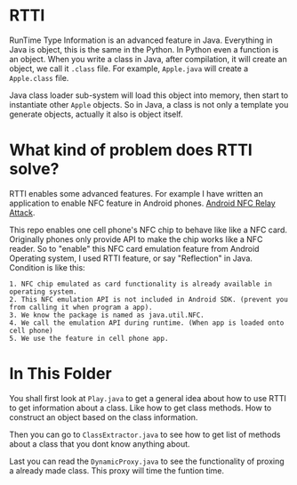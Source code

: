 # RTTI

RunTime Type Information is an advanced feature in Java. Everything in Java is object, this is the same in the Python. In Python even a function is an object. When you write a class in Java, after compilation, it will create an object, we call it `.class` file. For example, `Apple.java` will create a `Apple.class` file. 

Java class loader sub-system will load this object into memory, then start to instantiate other `Apple` objects. So in Java, a class is not only a template you generate objects, actually it also is object itself.

# What kind of problem does RTTI solve?

RTTI enables some advanced features. For example I have written an application to enable NFC feature in Android phones.
[Android NFC Relay Attack](https://github.com/laalaguer/HCE-NFC-Relay-Attack).

This repo enables one cell phone's NFC chip to behave like like a NFC card. Originally phones only provide API to make the chip works like a NFC reader. So to "enable" this NFC card emulation feature from Android Operating system, I used RTTI feature, or say "Reflection" in Java.
Condition is like this:
```
1. NFC chip emulated as card functionality is already available in operating system.
2. This NFC emulation API is not included in Android SDK. (prevent you from calling it when program a app).
3. We know the package is named as java.util.NFC.
4. We call the emulation API during runtime. (When app is loaded onto cell phone)
5. We use the feature in cell phone app.
```

# In This Folder

You shall first look at `Play.java` to get a general idea about how to use RTTI to get information about a class.
Like how to get class methods. How to construct an object based on the class information.

Then you can go to `ClassExtractor.java` to see how to get list of methods about a class that you dont know anything about.

Last you can read the `DynamicProxy.java` to see the functionality of proxing a already made class. This proxy will time the funtion time.
